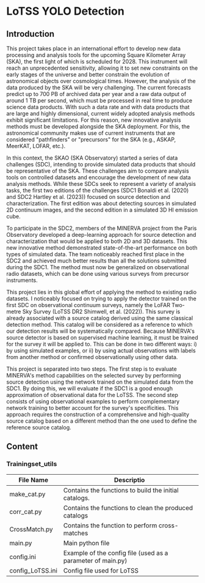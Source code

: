 # LoTSS YOLO Detection

## Introduction

This project takes place in an international effort to develop new data processing and analysis tools for the upcoming Square Kilometer Array (SKA), the first light of which is scheduled for 2028.
This instrument will reach an unprecedented sensitivity, allowing it to set new constraints on the early stages of the universe and better constrain the evolution of astronomical objects over cosmological times. However, the analysis of the data produced by the SKA will be very challenging. The current forecasts predict up to 700 PB of archived data per year and a raw data output of around 1 TB per second, which must be processed in real time to produce science data products. With such a data rate and with data products that are large and highly dimensional, current widely adopted analysis methods exhibit significant limitations. For this reason, new innovative analysis methods must be developed alongside the SKA deployment. For this, the astronomical community makes use of current instruments that are considered "pathfinders" or "precursors" for the SKA (e.g., ASKAP, MeerKAT, LOFAR, etc.).

In this context, the SKAO (SKA Observatory) started a series of data challenges (SDC), intending to provide simulated data products that should be representative of the SKA.
These challenges aim to compare analysis tools on controlled datasets and encourage the development of new data analysis methods.
While these SDCs seek to represent a variety of analysis tasks, the first two editions of the challenges (SDC1 Bonaldi et al. (2020) and SDC2 Hartley et al. (2023)) focused on source detection and characterization.
The first edition was about detecting sources in simulated 2D continuum images, and the second edition in a simulated 3D HI emission cube.

To participate in the SDC2, members of the MINERVA project from the Paris Observatory developed a deep-learning approach for source detection and characterization that would be applied to both 2D and 3D datasets.
This new innovative method demonstrated state-of-the-art performance on both types of simulated data.
The team noticeably reached first place in the SDC2 and achieved much better results than all the solutions submitted during the SDC1.
The method must now be generalized on observational radio datasets, which can be done using various surveys from precursor instruments.

This project lies in this global effort of applying the method to existing radio datasets.
I noticeably focused on trying to apply the detector trained on the first SDC on observational continuum surveys, namely the LoFAR Two-metre Sky Survey (LoTSS DR2 Shimwell, et al. (2022)).
This survey is already associated with a source catalog derived using the same classical detection method.
This catalog will be considered as a reference to which our detection results will be systematically compared.
Because MINERVA's source detector is based on supervised machine learning, it must be trained for the survey it will be applied to.
This can be done in two different ways: i) by using simulated examples, or ii) by using actual observations with labels from another method or confirmed observationally using other data.

This project is separated into two steps.
The first step is to evaluate MINERVA's method capabilities on the selected survey by performing source detection using the network trained on the simulated data from the SDC1.
By doing this, we will evaluate if the SDC1 is a good enough approximation of observational data for the LoTSS.
The second step consists of using observational examples to perform complementary network training to better account for the survey's specificities.
This approach requires the construction of a comprehensive and high-quality source catalog based on a different method than the one used to define the reference source catalog.

## Content

### Trainingset_utils

| File Name            | Descriptio                                                    |
| -------------------- | --------------------------------------------------------------|
| make_cat.py          | Contains the functions to build the initial catalogs.         |
| corr_cat.py          | Contains the functions to clean the produced catalogs         |
| CrossMatch.py        | Contains the function to perform cross-matches                |
| main.py              | Main python file                                              |
| config.ini           | Example of the config file (used as a parameter of main.py)   |
| config_LoTSS.ini     | Config file used for LoTSS                                    |
